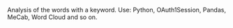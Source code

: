 Analysis of the words with a keyword.
Use: Python, OAuth1Session, Pandas, MeCab, Word Cloud and so on.
